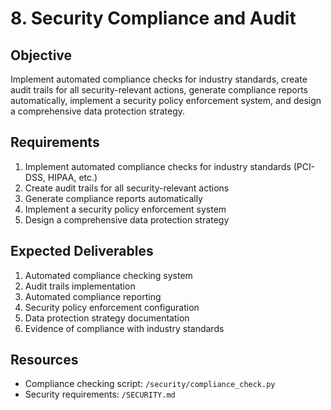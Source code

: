 # 8. Security Compliance and Audit

## Objective

Implement automated compliance checks for industry standards, create audit trails for all security-relevant actions, generate compliance reports automatically, implement a security policy enforcement system, and design a comprehensive data protection strategy.

## Requirements

1. Implement automated compliance checks for industry standards (PCI-DSS, HIPAA, etc.)
2. Create audit trails for all security-relevant actions
3. Generate compliance reports automatically
4. Implement a security policy enforcement system
5. Design a comprehensive data protection strategy

## Expected Deliverables

1. Automated compliance checking system
2. Audit trails implementation
3. Automated compliance reporting
4. Security policy enforcement configuration
5. Data protection strategy documentation
6. Evidence of compliance with industry standards

## Resources

- Compliance checking script: `/security/compliance_check.py`
- Security requirements: `/SECURITY.md`
